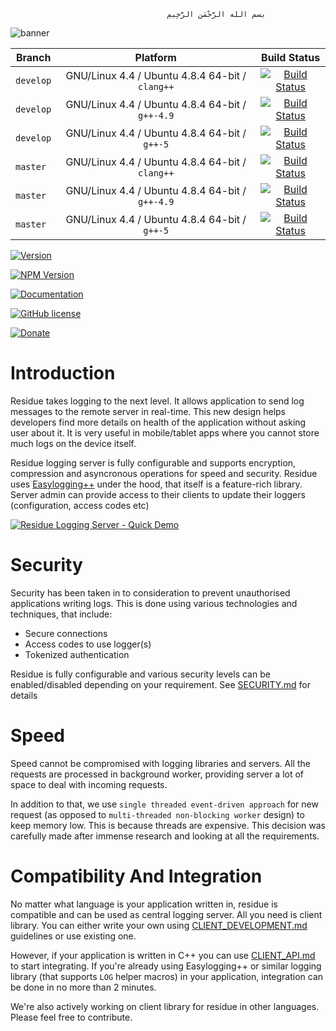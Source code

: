                                        ‫بسم الله الرَّحْمَنِ الرَّحِيمِ

![banner]
    

| Branch | Platform | Build Status |
| -------- |:------------:|:------------:|
| `develop` | GNU/Linux 4.4 / Ubuntu 4.8.4 64-bit / `clang++` | [![Build Status](https://travis-matrix-badges.herokuapp.com/repos/muflihun/residue/branches/develop/1)](https://travis-ci.org/muflihun/residue) |
| `develop` | GNU/Linux 4.4 / Ubuntu 4.8.4 64-bit / `g++-4.9` | [![Build Status](https://travis-matrix-badges.herokuapp.com/repos/muflihun/residue/branches/develop/2)](https://travis-ci.org/muflihun/residue) |
| `develop` | GNU/Linux 4.4 / Ubuntu 4.8.4 64-bit / `g++-5` | [![Build Status](https://travis-matrix-badges.herokuapp.com/repos/muflihun/residue/branches/develop/3)](https://travis-ci.org/muflihun/residue) |
| `master` | GNU/Linux 4.4 / Ubuntu 4.8.4 64-bit / `clang++` | [![Build Status](https://travis-matrix-badges.herokuapp.com/repos/muflihun/residue/branches/master/1)](https://travis-ci.org/muflihun/residue) |
| `master` | GNU/Linux 4.4 / Ubuntu 4.8.4 64-bit / `g++-4.9` | [![Build Status](https://travis-matrix-badges.herokuapp.com/repos/muflihun/residue/branches/master/2)](https://travis-ci.org/muflihun/residue) |
| `master` | GNU/Linux 4.4 / Ubuntu 4.8.4 64-bit / `g++-5` | [![Build Status](https://travis-matrix-badges.herokuapp.com/repos/muflihun/residue/branches/master/3)](https://travis-ci.org/muflihun/residue) |

[![Version](https://img.shields.io/github/release/muflihun/residue.svg)](https://github.com/muflihun/residue/releases/latest)

[![NPM Version](https://img.shields.io/npm/v/residue.svg)](https://www.npmjs.com/package/residue)

[![Documentation](https://img.shields.io/badge/docs-doxygen-blue.svg)](https://muflihun.github.io/residue)

[![GitHub license](https://img.shields.io/badge/License-Apache%202.0-blue.svg)](https://github.com/muflihun/residue/blob/master/LICENCE)

[![Donate](https://img.shields.io/badge/Donate-PayPal-green.svg)](https://www.paypal.me/MuflihunDotCom/25)

# Introduction
Residue takes logging to the next level. It allows application to send log messages to the remote server in real-time. This new design helps developers find more details on health of the application without asking user about it. It is very useful in mobile/tablet apps where you cannot store much logs on the device itself.

Residue logging server is fully configurable and supports encryption, compression and asyncronous operations for speed and security. Residue uses [Easylogging++](https://github.com/muflihun/easyloggingpp) under the hood, that itself is a feature-rich library. Server admin can provide access to their clients to update their loggers (configuration, access codes etc)

[![Residue Logging Server - Quick Demo](https://muflihun.github.io/residue/assets/yt-thumb.png)](https://www.youtube.com/watch?v=1r4zAkLIyOA)

# Security
Security has been taken in to consideration to prevent unauthorised applications writing logs. This is done using various technologies and techniques, that include:

 - Secure connections
 - Access codes to use logger(s)
 - Tokenized authentication
 
Residue is fully configurable and various security levels can be enabled/disabled depending on your requirement. See [SECURITY.md](/docs/SECURITY.md) for details

# Speed
Speed cannot be compromised with logging libraries and servers. All the requests are processed in background worker, providing server a lot of space to deal with incoming requests.

In addition to that, we use `single threaded event-driven approach` for new request (as opposed to `multi-threaded non-blocking worker` design) to keep memory low. This is because threads are expensive. This decision was carefully made after immense research and looking at all the requirements.

# Compatibility And Integration
No matter what language is your application written in, residue is compatible and can be used as central logging server. All you need is client library. You can either write your own using [CLIENT_DEVELOPMENT.md](/docs/CLIENT_DEVELOPMENT.md) guidelines or use existing one.

However, if your application is written in C++ you can use [CLIENT_API.md](/docs/CLIENT_API.md) to start integrating. If you're already using Easylogging++ or similar logging library (that supports `LOG` helper macros) in your application, integration can be done in no more than 2 minutes.

We're also actively working on client library for residue in other languages. Please feel free to contribute.
 
  [banner]: https://raw.githubusercontent.com/muflihun/residue/master/docs/Residue.png
